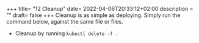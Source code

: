 +++
title= "12 Cleanup"
date= 2022-04-06T20:33:12+02:00
description = ""
draft= false
+++
Cleanup is as simple as deploying. Simply run the command below, against the same file or files.

- Cleanup by running `kubectl delete -f .`
